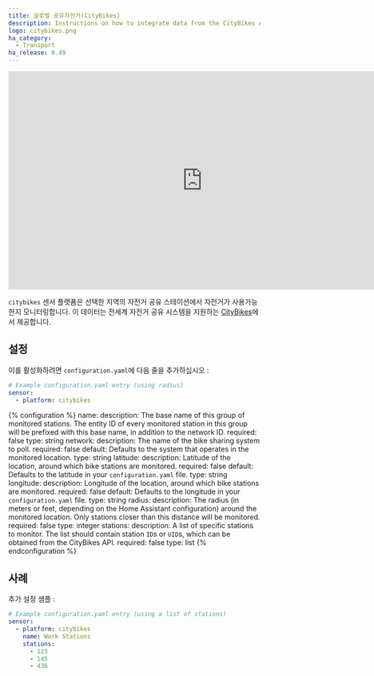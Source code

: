 ```yaml
---
title: 글로벌 공유자전거(CityBikes)
description: Instructions on how to integrate data from the CityBikes API into Home Assistant.
logo: citybikes.png
ha_category:
  - Transport
ha_release: 0.49
---
```


<div class='videoWrapper'>
<iframe width="776" height="437" src="https://www.youtube.com/embed/po85lER-qRo" frameborder="0" allow="accelerometer; autoplay; encrypted-media; gyroscope; picture-in-picture" allowfullscreen></iframe>
</div>

`citybikes` 센서 플랫폼은 선택한 지역의 자전거 공유 스테이션에서 자전거가 사용가능한지 모니터링합니다. 이 데이터는 전세계 자전거 공유 시스템을 지원하는 [CityBikes](https://citybik.es/#about)에서 제공합니다.

## 설정

이를 활성화하려면 `configuration.yaml`에 다음 줄을 추가하십시오 :

```yaml
# Example configuration.yaml entry (using radius)
sensor:
  - platform: citybikes
```

{% configuration %}
name:
  description: The base name of this group of monitored stations. The entity ID of every monitored station in this group will be prefixed with this base name, in addition to the network ID.
  required: false
  type: string
network:
  description: The name of the bike sharing system to poll.
  required: false
  default: Defaults to the system that operates in the monitored location.
  type: string
latitude:
  description: Latitude of the location, around which bike stations are monitored.
  required: false
  default: Defaults to the latitude in your `configuration.yaml` file.
  type: string
longitude:
  description: Longitude of the location, around which bike stations are monitored.
  required: false
  default: Defaults to the longitude in your `configuration.yaml` file.
  type: string
radius:
  description: The radius (in meters or feet, depending on the Home Assistant configuration) around the monitored location. Only stations closer than this distance will be monitored.
  required: false
  type: integer
stations:
  description: A list of specific stations to monitor. The list should contain station `ID`s or `UID`s, which can be obtained from the CityBikes API.
  required: false
  type: list
{% endconfiguration %}


## 사례

추가 설정 샘플 :

```yaml
# Example configuration.yaml entry (using a list of stations)
sensor:
  - platform: citybikes
    name: Work Stations
    stations:
      - 123
      - 145
      - 436
```
